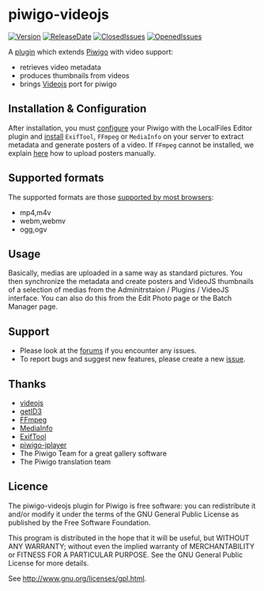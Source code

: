 piwigo-videojs
==============

[![Version](https://img.shields.io/github/release/Piwigo/piwigo-videojs.svg)](https://piwigo.org/ext/index.php?eid=610)
[![ReleaseDate](https://img.shields.io/github/release-date/Piwigo/piwigo-videojs.svg?color=screen)](https://piwigo.org/ext/index.php?eid=610)
[![ClosedIssues](https://img.shields.io/github/issues-closed-raw/Piwigo/piwigo-videojs.svg?color=success)](https://github.com/Piwigo/piwigo-videojs/issues?utf8=✓&q=is%3Aissue+is%3Aclosed)
[![OpenedIssues](https://img.shields.io/github/issues-raw/Piwigo/piwigo-videojs.svg?style=flat)](https://github.com/Piwigo/piwigo-videojs/issues)

A [plugin](http://piwigo.org/ext/extension_view.php?eid=610) which extends [Piwigo](http://piwigo.org) with video support:
* retrieves video metadata
* produces thumbnails from videos
* brings [Videojs](http://videojs.com/) port for piwigo

## Installation & Configuration
After installation, you must [configure](https://github.com/Piwigo/piwigo-videojs/wiki/How-to-install-the-plugin#installation) your Piwigo with the LocalFiles Editor plugin and [install](https://github.com/Piwigo/piwigo-videojs/wiki/How-to-install-the-plugin#requirements) `ExifTool`, `FFmpeg` or `MediaInfo` on your server to extract metadata and generate posters of a video. If `FFmpeg` cannot be installed, we explain [here](https://github.com/Piwigo/piwigo-videojs/wiki/How-to-install-the-plugin#upload-video-posters-manually) how to upload posters manually.

## Supported formats
The supported formats are those [supported by most browsers](https://caniuse.com/?search=video):
* mp4,m4v
* webm,webmv
* ogg,ogv

## Usage
Basically, medias are uploaded in a same way as standard pictures. You then synchronize the metadata and create posters and VideoJS thumbnails of a selection of medias from the Adminitrstaion / Plugins / VideoJS interface. You can also do this from the Edit Photo page or the Batch Manager page.

## Support
* Please look at the [forums](https://piwigo.org/forum/) if you encounter any issues.
* To report bugs and suggest new features, please create a new [issue](https://github.com/xbgmsharp/piwigo-videojs/issues).

## Thanks
* [videojs](http://videojs.com/)
* [getID3](http://getid3.sourceforge.net/)
* [FFmpeg](http://www.ffmpeg.org/)
* [MediaInfo](http://mediaarea.net/en/MediaInfo)
* [ExifTool](https://exiftool.org)
* [piwigo-jplayer](https://github.com/d-matt/piwigo-jplayer)
* The Piwigo Team for a great gallery software
* The Piwigo translation team

## Licence
The piwigo-videojs plugin for Piwigo is free software:  you can redistribute it and/or  modify  it under  the  terms  of the  GNU  General  Public License  as published by the Free Software Foundation.

This program  is distributed in the hope  that it will be  useful, but WITHOUT ANY WARRANTY; without even the  implied warranty of MERCHANTABILITY or FITNESS FOR A PARTICULAR PURPOSE. See the GNU General Public License for more details.

See <http://www.gnu.org/licenses/gpl.html>.

